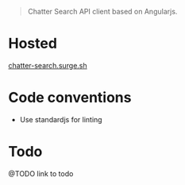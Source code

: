 > Chatter Search API client based on Angularjs.

# Hosted

[chatter-search.surge.sh](http://chatter-search.surge.sh)

# Code conventions

- Use standardjs for linting

# Todo

@TODO link to todo

